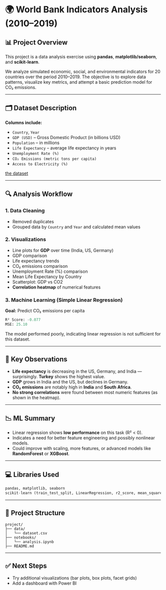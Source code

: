 
# 🌍 World Bank Indicators Analysis (2010–2019)

## 📊 Project Overview

This project is a data analysis exercise using **pandas**, **matplotlib/seaborn**, and **scikit-learn**.

We analyze simulated economic, social, and environmental indicators for 20 countries over the period 2010–2019. The objective is to explore data patterns, visualize key metrics, and attempt a basic prediction model for CO₂ emissions.

---

## 🗂️ Dataset Description

**Columns include:**

- `Country`, `Year`
- `GDP (USD)` – Gross Domestic Product (in billions USD)
- `Population` – in millions
- `Life Expectancy` – average life expectancy in years
- `Unemployment Rate (%)`
- `CO₂ Emissions (metric tons per capita)`
- `Access to Electricity (%)`

[the dataset](https://www.kaggle.com/datasets/bhadramohit/world-bank-dataset/discussion/543598)

---

## 🔍 Analysis Workflow

### 1. Data Cleaning
- Removed duplicates
- Grouped data by `Country` and `Year` and calculated mean values

### 2. Visualizations
- Line plots for **GDP** over time (India, US, Germany)
- GDP comparison
- Life expectancy trends
- CO₂ emissions comparison
- Unemployment Rate (%) comparison
-  Mean Life Expectancy by Country
-  Scatterplot: GDP vs CO2
- **Correlation heatmap** of numerical features

### 3. Machine Learning (Simple Linear Regression)
**Goal:** Predict CO₂ emissions per capita

```python
R² Score: -0.077
MSE: 25.10
```

The model performed poorly, indicating linear regression is not sufficient for this dataset.

---

## 📌 Key Observations

- **Life expectancy** is decreasing in the US, Germany, and India — surprisingly. **Turkey** shows the highest value.
- **GDP** grows in India and the US, but declines in Germany.
- **CO₂ emissions** are notably high in **India** and **South Africa**.
- **No strong correlations** were found between most numeric features (as shown in the heatmap).

---

## 📉 ML Summary

- Linear regression shows **low performance** on this task (R² < 0).
- Indicates a need for better feature engineering and possibly nonlinear models.
- Could improve with scaling, more features, or advanced models like **RandomForest** or **XGBoost**.

---

## 💻 Libraries Used

```python
pandas, matplotlib, seaborn
scikit-learn (train_test_split, LinearRegression, r2_score, mean_squared_error)
```

---

## 📁 Project Structure

```
project/
├── data/
│   └── dataset.csv
├── notebooks/
│   └── analysis.ipynb
├── README.md
```

---

## ✅ Next Steps

- Try additional visualizations (bar plots, box plots, facet grids)
- Add a dashboard  with Power BI 
